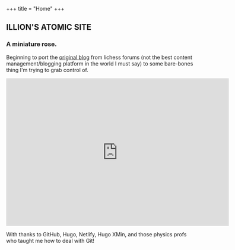 +++
title = "Home"
+++

[//]: # (tag list: n2n, tactics, endgames, general-advice, patterns, pawns, invasions, pawnitisation)

## ILLION'S ATOMIC SITE

### A miniature rose.

Beginning to port the [original blog](https://lichess.org/forum/team-illions-atomic-blog) from lichess forums (not the best content management/blogging platform in the world I must say) to some bare-bones thing I'm trying to grab control of.

<iframe width=600 height=397 frameborder=0 src="https://lichess.org/embed/SYLZUKxv#26"></iframe>

With thanks to GitHub, Hugo, Netlify, Hugo XMin, and those physics profs who taught me how to deal with Git!
